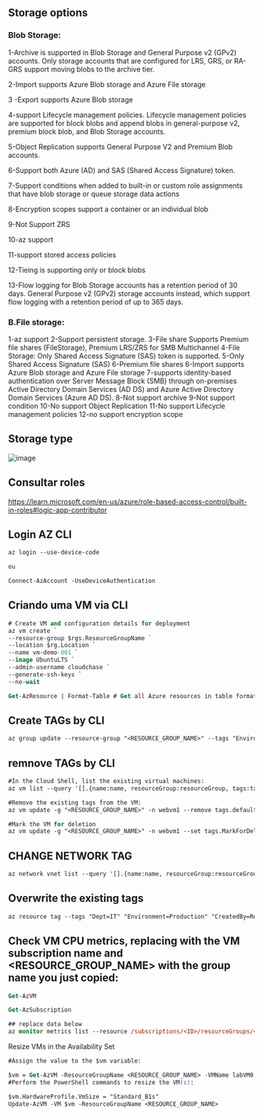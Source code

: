 ## Storage options
###  Blob Storage:

1-Archive is supported in Blob Storage and General Purpose v2 (GPv2) accounts. Only storage accounts that are configured for LRS, GRS, or RA-GRS support moving blobs to the archive tier.


2-Import supports Azure Blob storage and Azure File storage


3 -Export supports Azure Blob storage


4-support Lifecycle management policies. Lifecycle management policies are supported for block blobs and append blobs in general-purpose v2, premium block blob, and Blob Storage accounts.


5-Object Replication supports General Purpose V2 and Premium Blob accounts.


6-Support both Azure (AD) and SAS (Shared Access Signature) token.


7-Support conditions when added to built-in or custom role assignments that have blob storage or queue storage data actions


8-Encryption scopes support a container or an individual blob


9-Not Support ZRS


10-az support


11-support stored access policies


12-Tieing is supporting only or block blobs


13-Flow logging for Blob Storage accounts has a retention period of 30 days. General Purpose v2 (GPv2) storage accounts instead, which support flow logging with a retention period of up to 365 days.

### B.File storage:
1-az support
2-Support persistent storage.
3-File share Supports Premium file shares (FileStorage), Premium LRS/ZRS for SMB Multichannel
4-File Storage: Only Shared Access Signature (SAS) token is supported.
5-Only Shared Access Signature (SAS)
6-Premium file shares
6-Import supports Azure Blob storage and Azure File storage
7-supports identity-based authentication over Server Message Block (SMB) through on-premises Active Directory Domain Services (AD DS) and Azure Active Directory Domain Services (Azure AD DS).
8-Not support archive
9-Not support condition
10-No support Object Replication
11-No support Lifecycle management policies
12-no support encryption scope

## Storage type
![image](https://github.com/rodrigo210686/azure/assets/59710101/e717fa6c-fda9-4d87-a4ed-8b7fce6401d7)


## Consultar roles
https://learn.microsoft.com/en-us/azure/role-based-access-control/built-in-roles#logic-app-contributor

## Login AZ CLI
```ps
az login --use-device-code

ou

Connect-AzAccount -UseDeviceAuthentication


```
## Criando uma VM via CLI
```ps
# Create VM and configuration details for deployment
az vm create `
--resource-group $rgs.ResourceGroupName `
--location $rg.Location `
--name vm-demo-001 `
--image UbuntuLTS `
--admin-username cloudchase `
--generate-ssh-keys `
--no-wait

Get-AzResource | Format-Table # Get all Azure resources in table format

```
## Create TAGs by CLI
```ps
az group update --resource-group "<RESOURCE_GROUP_NAME>" --tags "Environment=Production" "Dept=IT" "CreatedBy=<YourName>"

```
## remnove TAGs by CLI
```ps
#In the Cloud Shell, list the existing virtual machines:
az vm list --query '[].{name:name, resourceGroup:resourceGroup, tags:tags}' -o json

#Remove the existing tags from the VM:
az vm update -g "<RESOURCE_GROUP_NAME>" -n webvm1 --remove tags.defaultExperience

#Mark the VM for deletion
az vm update -g "<RESOURCE_GROUP_NAME>" -n webvm1 --set tags.MarkForDeletion=Yes

```
## CHANGE NETWORK TAG

```ps
az network vnet list --query '[].{name:name, resourceGroup:resourceGroup, tags:tags}' -o json

```
## Overwrite the existing tags
```ps
az resource tag --tags "Dept=IT" "Environment=Production" "CreatedBy=Rodrigo" --resource-group "395-f6789091-add-remove-and-update-tags-for-resou" -n "vnet1" --resource-type "Microsoft.Network/virtualNetworks"
```

## Check VM CPU metrics, replacing with the VM subscription name and <RESOURCE_GROUP_NAME> with the group name you just copied:


```ps
Get-AzVM

Get-AzSubscription

## replace data below
az monitor metrics list --resource /subscriptions/<ID>/resourceGroups/<RESOURCE_GROUP_NAME>/providers/Microsoft.Compute/virtualMachines/labVM0

```
Resize VMs in the Availability Set

```ps
#Assign the value to the $vm variable:

$vm = Get-AzVM -ResourceGroupName <RESOURCE_GROUP_NAME> -VMName labVM0
#Perform the PowerShell commands to resize the VM(s):

$vm.HardwareProfile.VmSize = "Standard_B1s"
Update-AzVM -VM $vm -ResourceGroupName <RESOURCE_GROUP_NAME>

```
```ps
```
```ps
```

